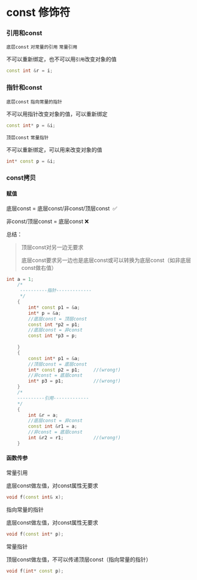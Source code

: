 # const 修饰符

### 引用和const

`底层const`     `对常量的引用`     `常量引用`

不可以重新绑定，也不可以用`引用`改变对象的值

```c++
const int &r = i;	
```

### 指针和const

`底层const`    `指向常量的指针`   

不可以用指针改变对象的值，可以重新绑定

```c++
const int* p = &i;
```

`顶层const`    `常量指针`

不可以重新绑定，可以用来改变对象的值

```c++
int* const p = &i;
```

### const拷贝

#### 赋值

底层const = 底层const/非const/顶层const  ​​ :white_check_mark:

非const/顶层const = 底层const		:x:

总结：

>  顶层const对另一边无要求
>
> 底层const要求另一边也是底层const或可以转换为底层const（如非底层const做右值）

```c++
int a = 1;
    /*
     ----------指针-------------
     */
    {
        int* const p1 = &a;
        int* p = &a;
        //底层const = 顶层const
        const int *p2 = p1;
        //底层const = 非const
        const int *p3 = p;
        
    }
    {
        const int* p1 = &a;
        //顶层const = 底层const
        int* const p2 = p1;     //(wrong!)
        //非const = 底层const
        int* p3 = p1;           //(wrong!)
    }
    /*
    ----------引用-------------
    */
    {
        int &r = a;
        //底层const = 非const
        const int &r1 = a;
        //非const = 底层const
        int &r2 = r1;           //(wrong!)
    }
```

#### 函数传参

常量引用

底层const做左值，对const属性无要求

```c++
void f(const int& x);
```

指向常量的指针

底层const做左值，对const属性无要求

```c++
void f(const int* p);
```

常量指针

顶层const做左值，不可以传递顶层const（指向常量的指针）

```c++
void f(int* const p);
```



